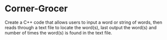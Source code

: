 # Corner-Grocer
Create a C++ code that allows users to input a word or string of words, then reads through a text file to locate the word(s), last output the word(s) and number of times the word(s) is found in the text file. 
